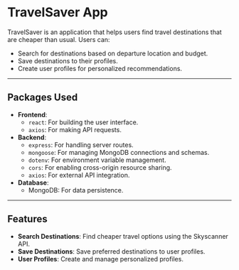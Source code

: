 # TravelSaver App

TravelSaver is an application that helps users find travel destinations that are cheaper than usual. Users can:
- Search for destinations based on departure location and budget.
- Save destinations to their profiles.
- Create user profiles for personalized recommendations.

---

## **Packages Used**
- **Frontend**:
  - `react`: For building the user interface.
  - `axios`: For making API requests.
- **Backend**:
  - `express`: For handling server routes.
  - `mongoose`: For managing MongoDB connections and schemas.
  - `dotenv`: For environment variable management.
  - `cors`: For enabling cross-origin resource sharing.
  - `axios`: For external API integration.
- **Database**:
  - MongoDB: For data persistence.

---

## **Features**
- **Search Destinations**: Find cheaper travel options using the Skyscanner API.
- **Save Destinations**: Save preferred destinations to user profiles.
- **User Profiles**: Create and manage personalized profiles.

